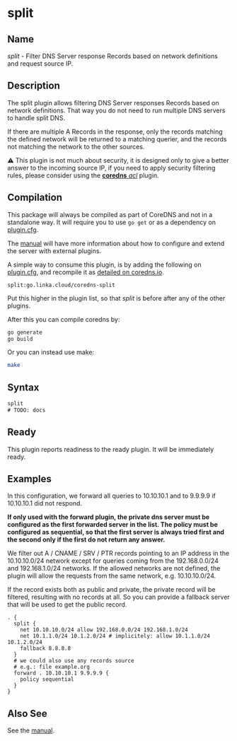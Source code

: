 # split

## Name

*split* - Filter DNS Server response Records based on network definitions and request source IP.

## Description

The split plugin allows filtering DNS Server responses Records based on network definitions. That way
you do not need to run multiple DNS servers to handle split DNS.

If there are multiple A Records in the response, only the records matching the defined network will be returned
to a matching querier, and the records not matching the network to the other sources.

⚠️ This plugin is not much about security, it is designed only to give a better answer to the incoming source IP,
if you need to apply security filtering rules, please consider using the [**coredns** *acl*](https://coredns.io/plugins/acl/) plugin. 

## Compilation

This package will always be compiled as part of CoreDNS and not in a standalone way. It will require you to use `go get` or as a dependency on [plugin.cfg](https://github.com/coredns/coredns/blob/master/plugin.cfg).

The [manual](https://coredns.io/manual/toc/#what-is-coredns) will have more information about how to configure and extend the server with external plugins.

A simple way to consume this plugin, is by adding the following on [plugin.cfg](https://github.com/coredns/coredns/blob/master/plugin.cfg), and recompile it as [detailed on coredns.io](https://coredns.io/2017/07/25/compile-time-enabling-or-disabling-plugins/#build-with-compile-time-configuration-file).

~~~
split:go.linka.cloud/coredns-split
~~~

Put this higher in the plugin list, so that *split* is before after any of the other plugins.

After this you can compile coredns by:

``` sh
go generate
go build
```

Or you can instead use make:

``` sh
make
```

## Syntax

~~~ txt
split
# TODO: docs
~~~

## Ready

This plugin reports readiness to the ready plugin. It will be immediately ready.

## Examples

In this configuration, we forward all queries to 10.10.10.1 and to 9.9.9.9 if 10.10.10.1 did not respond.

**If only used with the forward plugin, the private dns server must be configured as the first forwarded server in the list. The policy must be configured as sequential, so that the first server is always tried first and the second only if the first do not return any answer.**

We filter out A / CNAME / SRV / PTR records pointing to an IP address in the 10.10.10.0/24 network except for queries coming from the 192.168.0.0/24 and 192.168.1.0/24 networks.
If the allowed networks are not defined, the plugin will allow the requests from the same network, e.g. 10.10.10.0/24.

If the record exists both as public and private, the private record will be filtered, resulting with no records at all.
So you can provide a fallback server that will be used to get the public record.

~~~ corefile
. {
  split {
    net 10.10.10.0/24 allow 192.168.0.0/24 192.168.1.0/24
    net 10.1.1.0/24 10.1.2.0/24 # implicitely: allow 10.1.1.0/24 10.1.2.0/24
    fallback 8.8.8.8
  }
  # we could also use any records source
  # e.g.: file example.org
  forward . 10.10.10.1 9.9.9.9 {
    policy sequential
  }
}
~~~

## Also See

See the [manual](https://coredns.io/manual).

